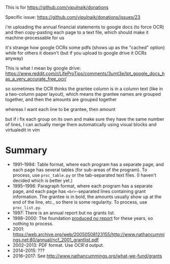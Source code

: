 This is for https://github.com/vipulnaik/donations

Specific issue: https://github.com/vipulnaik/donations/issues/23

i'm uploading the annual financial statements to google docs (to force OCR) and then copy-pasting each page to a text file, which should make it machine-processable for us

it's strange how google OCRs some pdfs (shows up as the "cached" option) while for others it doesn't (but if you upload to google drive it OCRs anyway)

This is what I mean by google drive: https://www.reddit.com/r/LifeProTips/comments/3umt3e/lpt_google_docs_has_a_very_accurate_free_ocr/

so sometimes the OCR thinks the grantee column is in a column text (like in a two-column paper layout), which means the grantee names are grouped together, and then the amounts are grouped together

whereas I want each line to be grantee, then amount

but if i fix each group on its own and make sure they have the same number of lines, I can actually merge them automatically using visual blocks and virtualedit in vim

# Summary

- 1991–1994: Table format, where each program has a separate page, and each
  page has several tables (for sub-areas of the program). To process, use
  `proc_table.py` or the tab-separated text files. (I haven't decided which is
  better yet.)
- 1995–1996: Paragraph format, where each program has a separate page, and each page
  has `<br>`-separated lines containing grant information. The grantee is in
  bold, the amounts usually show up at the end of the line, etc., so there is
  some regularity. To process, use `proc_list.py`.
- 1997: There is an annual report but no grants list.
- 1998–2000: The foundation [produced no report](https://web.archive.org/web/20100612122340/http://www.nathancummings.org:80/annual/index.html)
  for these years, so nothing to process.
- 2001: https://web.archive.org/web/20050508123155/http://www.nathancummings.net:80/annual/ncf_2001_grantlist.pdf
- 2002–2013: PDF format. Use OCR'd output.
- 2014–2015: ???
- 2016–2017: See http://www.nathancummings.org/what-we-fund/grants
